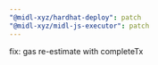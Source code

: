 ```yaml
---
"@midl-xyz/hardhat-deploy": patch
"@midl-xyz/midl-js-executor": patch
---
```


fix: gas re-estimate with completeTx
